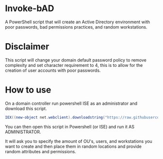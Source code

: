 # Invoke-bAD
A PowerShell script that will create an Active Directory environment with poor passwords, bad permissions practices, and random workstations.

# Disclaimer
This script will change your domain default password policy to remove complexity and set character requirement to 4, this is to allow for the creation of user accounts with poor passwords.

# How to use
On a domain controller run powershell ISE as an administrator and download this script.
```powershell
IEX((new-object net.webclient).downloadstring("https://raw.githubusercontent.com/jtoledo3970/Invoke-bAD/main/Invoke-bAD.ps1"));
```

You can then open this script in Powershell (or ISE) and run it AS ADMINISTRATOR.

It will ask you to specify the amount of OU's, users, and workstations you want to create and then place them in random locations and provide random attributes and permissions.
